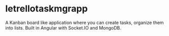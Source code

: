 # letrellotaskmgrapp
A Kanban board like application where you can create tasks, organize them into lists. Built in Angular with Socket.IO and MongoDB.
